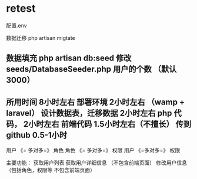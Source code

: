 # retest

配置.env

数据迁移
php artisan migtate

数据填充
php artisan db:seed
修改 seeds/DatabaseSeeder.php 用户的个数 （默认3000）
------------
所用时间 8小时左右
部署环境 2小时左右 （wamp + laravel）
设计数据表，迁移数据 2小时左右
php 代码， 2小时左右
前端代码 1.5小时左右（不擅长）
传到github 0.5-1小时
-------------
用户  《= 多对多=》 角色
角色 《= 多对多=》 权限
用户 《=多对多=》 权限

主要功能：
获取用户列表
获取用户详细信息 （不包含前端页面）
修改用户信息（包括角色，权限等 不包含前端页面）



